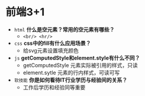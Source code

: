 # 前端3+1
- `html` **什么是空元素？常用的空元素有哪些？**
    - `<br/> <hr/>`
- `css` **css中的fill有什么应用场景？**
    - 给svg元素设置填充颜色
- `js` **getComputedStyle和element.style有什么不同？**
    - getComputedStyle 元素实际被引用的样式，只读
    - element.sytle 元素的行内样式，可读可写
- `软技能` **你是如何看待IT行业学历与经验间的关系？**
    - 工作后学历和经验同等重要